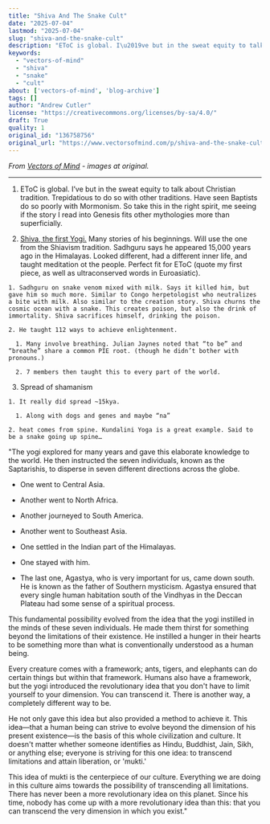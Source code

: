 ```yaml
---
title: "Shiva And The Snake Cult"
date: "2025-07-04"
lastmod: "2025-07-04"
slug: "shiva-and-the-snake-cult"
description: "EToC is global. I\u2019ve but in the sweat equity to talk about Christian tradition. Trepidatious to do so with other traditions. Have seen Baptists do so poorly with Mormonism. So take this in the right s..."
keywords:
  - "vectors-of-mind"
  - "shiva"
  - "snake"
  - "cult"
about: ['vectors-of-mind', 'blog-archive']
tags: []
author: "Andrew Cutler"
license: "https://creativecommons.org/licenses/by-sa/4.0/"
draft: True
quality: 1
original_id: "136758756"
original_url: "https://www.vectorsofmind.com/p/shiva-and-the-snake-cult"
---
```

*From [Vectors of Mind](https://www.vectorsofmind.com/p/shiva-and-the-snake-cult) - images at original.*

---

  1. EToC is global. I’ve but in the sweat equity to talk about Christian tradition. Trepidatious to do so with other traditions. Have seen Baptists do so poorly with Mormonism. So take this in the right spirit, me seeing if the story I read into Genesis fits other mythologies more than superficially.

  2. [Shiva, the first Yogi.](https://www.youtube.com/watch?v=u0-TVy2aKGE) Many stories of his beginnings. Will use the one from the Shiavism tradition. Sadhguru says he appeared 15,000 years ago in the Himalayas. Looked different, had a different inner life, and taught meditation ot the people. Perfect fit for EToC (quote my first piece, as well as ultraconserved words in Euroasiatic).

    1. Sadhguru on snake venom mixed with milk. Says it killed him, but gave him so much more. Similar to Congo herpetologist who neutralizes a bite with milk. Also similar to the creation story. Shiva churns the cosmic ocean with a snake. This creates poison, but also the drink of immortality. Shiva sacrifices himself, drinking the poison.

    2. He taught 112 ways to achieve enlightenment.

      1. Many involve breathing. Julian Jaynes noted that “to be” and “breathe” share a common PIE root. (though he didn’t bother with pronouns.)

      2. 7 members then taught this to every part of the world.

  3. Spread of shamanism

    1. It really did spread ~15kya.

      1. Along with dogs and genes and maybe “na”

    2. heat comes from spine. Kundalini Yoga is a great example. Said to be a snake going up spine…




"The yogi explored for many years and gave this elaborate knowledge to the world. He then instructed the seven individuals, known as the Saptarishis, to disperse in seven different directions across the globe.

  * One went to Central Asia.

  * Another went to North Africa.

  * Another journeyed to South America.

  * Another went to Southeast Asia.

  * One settled in the Indian part of the Himalayas.

  * One stayed with him.

  * The last one, Agastya, who is very important for us, came down south. He is known as the father of Southern mysticism. Agastya ensured that every single human habitation south of the Vindhyas in the Deccan Plateau had some sense of a spiritual process.




This fundamental possibility evolved from the idea that the yogi instilled in the minds of these seven individuals. He made them thirst for something beyond the limitations of their existence. He instilled a hunger in their hearts to be something more than what is conventionally understood as a human being.

Every creature comes with a framework; ants, tigers, and elephants can do certain things but within that framework. Humans also have a framework, but the yogi introduced the revolutionary idea that you don't have to limit yourself to your dimension. You can transcend it. There is another way, a completely different way to be.

He not only gave this idea but also provided a method to achieve it. This idea—that a human being can strive to evolve beyond the dimension of his present existence—is the basis of this whole civilization and culture. It doesn't matter whether someone identifies as Hindu, Buddhist, Jain, Sikh, or anything else; everyone is striving for this one idea: to transcend limitations and attain liberation, or 'mukti.'

This idea of mukti is the centerpiece of our culture. Everything we are doing in this culture aims towards the possibility of transcending all limitations. There has never been a more revolutionary idea on this planet. Since his time, nobody has come up with a more revolutionary idea than this: that you can transcend the very dimension in which you exist."
